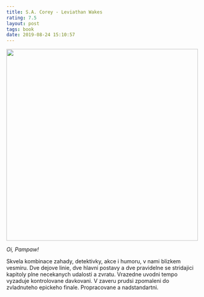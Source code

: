 ```yaml
---
title: S.A. Corey - Leviathan Wakes
rating: 7.5
layout: post
tags: book
date: 2019-08-24 15:10:57
---
```

<img width="500" src="https://www.syfy.com/sites/syfy/files/styles/1200x680/public/2018/05/leviathan_wales_cover_orbit_books.jpg" />
<p>
<i>Oi, Pampaw!</i>

Skvela kombinace zahady, detektivky, akce i humoru, v nami blizkem vesmiru. Dve dejove linie, dve hlavni postavy a dve pravidelne se stridajici kapitoly plne necekanych udalosti a zvratu. Vrazedne uvodni tempo vyzaduje kontrolovane davkovani. V zaveru prudsi zpomaleni do zvladnuteho epickeho finale. Propracovane a nadstandartni.
</p>

